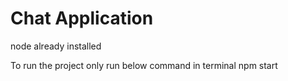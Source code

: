 # Chat Application
node already installed 

To run the project only run below command in terminal
npm start
